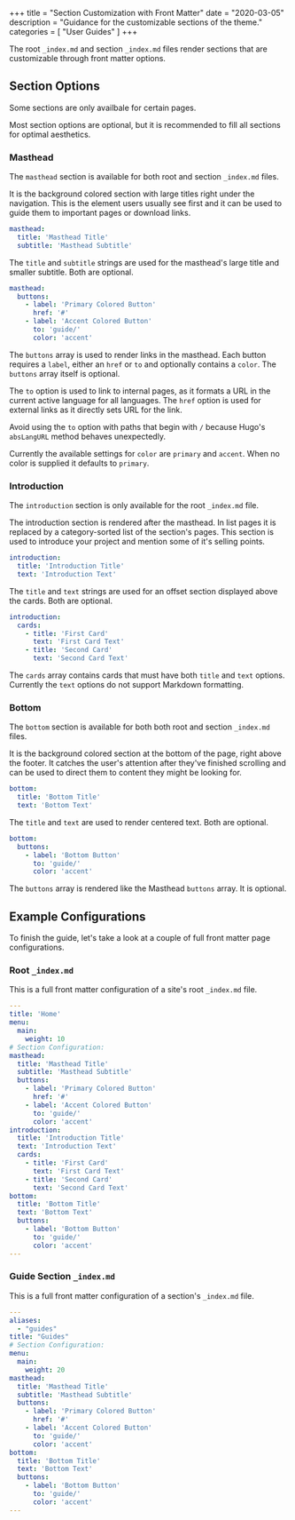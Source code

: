 +++
title = "Section Customization with Front Matter"
date = "2020-03-05"
description = "Guidance for the customizable sections of the theme."
categories = [
    "User Guides"
]
+++

The root `_index.md` and section `_index.md` files render sections that are
customizable through front matter options.

## Section Options

Some sections are only availbale for certain pages.

Most section options are optional, but it is recommended to fill all sections for
optimal aesthetics.

### Masthead

The `masthead` section is available for both root and section `_index.md` files.

It is the background colored section with large titles right under the navigation.
This is the element users usually see first and it can be used to guide them to
important pages or download links.

```yaml
masthead:
  title: 'Masthead Title'
  subtitle: 'Masthead Subtitle'
```

The `title` and `subtitle` strings are used for the masthead's large title and
smaller subtitle. Both are optional.

```yaml
masthead:
  buttons:
    - label: 'Primary Colored Button'
      href: '#'
    - label: 'Accent Colored Button'
      to: 'guide/'
      color: 'accent'
```

The `buttons` array is used to render links in the masthead. Each button requires
a `label`, either an `href` or `to` and optionally contains a `color`.
The `buttons` array itself is optional.

The `to` option is used to link to internal pages, as it formats a URL in the
current active language for all languages. The `href` option is used for external
links as it directly sets URL for the link.

Avoid using the `to` option with paths that begin with `/` because Hugo's
`absLangURL` method behaves unexpectedly.

Currently the available settings for `color` are `primary` and `accent`. When no
color is supplied it defaults to `primary`.

### Introduction

The `introduction` section is only available for the root `_index.md` file.

The introduction section is rendered after the masthead. In list pages it is replaced by a category-sorted list of the section's pages.
This section is used to introduce your project and mention some of it's selling
points.

```yaml
introduction:
  title: 'Introduction Title'
  text: 'Introduction Text'
```

The `title` and `text` strings are used for an offset section displayed above
the cards. Both are optional.

```yaml
introduction:
  cards:
    - title: 'First Card'
      text: 'First Card Text'
    - title: 'Second Card'
      text: 'Second Card Text'
```

The `cards` array contains cards that must have both `title` and `text` options.
Currently the `text` options do not support Markdown formatting.

### Bottom

The `bottom` section is available for both both root and section `_index.md` files.

It is the background colored section at the bottom of the page, right above the
footer. It catches the user's attention after they've finished scrolling and can
be used to direct them to content they might be looking for.

```yaml
bottom:
  title: 'Bottom Title'
  text: 'Bottom Text'
```

The `title` and `text` are used to render centered text. Both are optional.

```yaml
bottom:
  buttons:
    - label: 'Bottom Button'
      to: 'guide/'
      color: 'accent'
```

The `buttons` array is rendered like the Masthead `buttons` array. It is
optional.

## Example Configurations

To finish the guide, let's take a look at a couple of full front matter page
configurations.

### Root `_index.md`

This is a full front matter configuration of a site's root `_index.md` file.

```yaml
---
title: 'Home'
menu:
  main:
    weight: 10
# Section Configuration:
masthead:
  title: 'Masthead Title'
  subtitle: 'Masthead Subtitle'
  buttons:
    - label: 'Primary Colored Button'
      href: '#'
    - label: 'Accent Colored Button'
      to: 'guide/'
      color: 'accent'
introduction:
  title: 'Introduction Title'
  text: 'Introduction Text'
  cards:
    - title: 'First Card'
      text: 'First Card Text'
    - title: 'Second Card'
      text: 'Second Card Text'
bottom:
  title: 'Bottom Title'
  text: 'Bottom Text'
  buttons:
    - label: 'Bottom Button'
      to: 'guide/'
      color: 'accent'
---
```

### Guide Section `_index.md` 

This is a full front matter configuration of a section's `_index.md` file.

```yaml
---
aliases:
  - "guides"
title: "Guides"
# Section Configuration:
menu:
  main:
    weight: 20
masthead:
  title: 'Masthead Title'
  subtitle: 'Masthead Subtitle'
  buttons:
    - label: 'Primary Colored Button'
      href: '#'
    - label: 'Accent Colored Button'
      to: 'guide/'
      color: 'accent'
bottom:
  title: 'Bottom Title'
  text: 'Bottom Text'
  buttons:
    - label: 'Bottom Button'
      to: 'guide/'
      color: 'accent'
---
```

